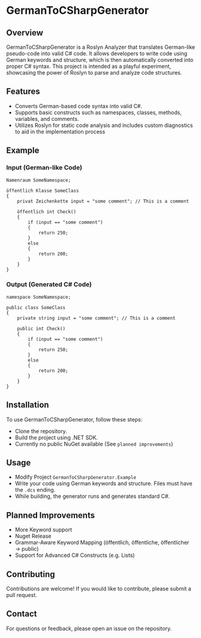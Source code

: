 ﻿# GermanToCSharpGenerator

## Overview

GermanToCSharpGenerator is a Roslyn Analyzer that translates German-like pseudo-code into valid C# code.
It allows developers to write code using German keywords and structure, which is then automatically converted into proper C# syntax.
This project is intended as a playful experiment, showcasing the power of Roslyn to parse and analyze code structures.

## Features

* Converts German-based code syntax into valid C#.
* Supports basic constructs such as namespaces, classes, methods, variables, and comments.
* Utilizes Roslyn for static code analysis and includes custom diagnostics to aid in the implementation process

## Example

### Input (German-like Code)

    Namenraum SomeNamespace;

    öffentlich Klasse SomeClass
    {
        privat Zeichenkette input = "some comment"; // This is a comment
    
        öffentlich int Check()
        {
            if (input == "some comment")
            {
                return 250;
            }
            else
            {
                return 200;
            }
        }
    }

### Output (Generated C# Code)

    namespace SomeNamespace;

    public class SomeClass
    {
        private string input = "some comment"; // This is a comment
    
        public int Check()
        {
            if (input == "some comment")
            {
                return 250;
            }
            else
            {
                return 200;
            }
        }
    }

## Installation

To use GermanToCSharpGenerator, follow these steps:
* Clone the repository.
* Build the project using .NET SDK.
* Currently no public NuGet available (See `planned improvements`)

## Usage

* Modify Project `GermanToCSharpGenerator.Example`
* Write your code using German keywords and structure. Files must have the `.dcs` ending.
* While building, the generator runs and generates standard C#.

## Planned Improvements
* More Keyword support
* Nuget Release
* Grammar-Aware Keyword Mapping (öffentlich, öffentliche, öffentlicher → public)
* Support for Advanced C# Constructs (e.g. Lists)

## Contributing

Contributions are welcome! If you would like to contribute, please submit a pull request.

## Contact

For questions or feedback, please open an issue on the repository.